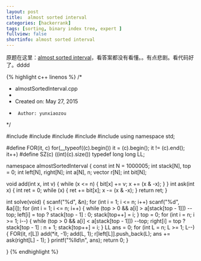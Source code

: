 ```yaml
---
layout: post
title:  almost sorted interval 
categories: [hackerrank]
tags: [sorting, binary index tree, expert ]
fullview: false
shortinfo: almost sorted interval 
---
```


<script type="text/javascript" src="http://cdn.mathjax.org/mathjax/latest/MathJax.js?config=default"></script>


原题在这里：[almost sorted interval](https://www.hackerrank.com/challenges/almost-sorted-interval)，看答案都没有看懂。。有点悲剧。看代码好了。dddd

{% highlight c++ linenos %}
/*
 * almostSortedInterval.cpp
 *
 *  Created on: May 27, 2015
 *      Author: yunxiaozou
 */

#include <cstdio>
#include <cstring>
#include <cmath>
#include <algorithm>
#include <vector>
using namespace std;

#define FOR(it, c) for(__typeof((c).begin()) it = (c).begin(); it != (c).end(); it++)
#define SZ(c) ((int)(c).size())
typedef long long LL;

namespace almostSortedInterval {
const int N = 1000005;
int stack[N], top = 0;
int left[N], right[N];
int a[N], n;
vector<int> r[N];
int bit[N];

void add(int x, int v) {
	while (x <= n) {
		bit[x] += v;
		x += (x & -x);
	}
}
int ask(int x) {
	int ret = 0;
	while (x) {
		ret += bit[x];
		x -= (x & -x);
	}
	return ret;
}

int solve(void) {
	scanf("%d", &n);
	for (int i = 1; i <= n; i++)
		scanf("%d", &a[i]);
	for (int i = 1; i <= n; i++) {
		while (top > 0 && a[i] > a[stack[top - 1]])
			--top;
		left[i] = top ? stack[top - 1] : 0;
		stack[top++] = i;
	}
	top = 0;
	for (int i = n; i >= 1; i--) {
		while (top > 0 && a[i] < a[stack[top - 1]])
			--top;
		right[i] = top ? stack[top - 1] : n + 1;
		stack[top++] = i;
	}
	LL ans = 0;
	for (int L = n; L >= 1; L--) {
		FOR(it, r[L])
			add(*it, -1);
		add(L, 1);
		r[left[L]].push_back(L);
		ans += ask(right[L] - 1);
	}
	printf("%lld\n", ans);
	return 0;
}

}
{% endhighlight %}
